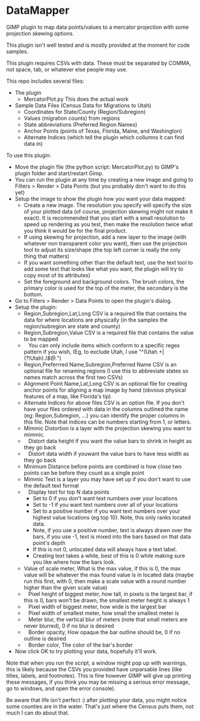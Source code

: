 # DataMapper
GIMP plugin to map data points/values to a mercator projection with some projection skewing options.

This plugin isn't well tested and is mostly provided at the moment for code samples.

This plugin requires CSVs with data. These must be separated by COMMA, not space, tab, or whatever else people may use.

This repo includes several files:
- The plugin
  - MercatorPlot.py This does the actual work
- Sample Data Files (Census Data for Migrations to Utah)
  - Coordinates for State/County (Region/Subregion)
  - Values (migration counts) from regions
  - State abbreviations (Preferred Region Names)
  - Anchor Points (points of Texas, Florida, Maine, and Washington)
  - Alternate Indices (which tell the plugin which collumns it can find data in)

To use this plugin:
- Move the plugin file (the python script: MercatorPlot.py) to GIMP's plugin folder and start/restart Gimp.
- You can run the plugin at any time by creating a new image and going to Filters > Render > Data Points (but you probably don't want to do this yet)
- Setup the image to show the plugin how you want your data mapped:
  - Create a new image. The resolution you specify will specify the size of your plotted data (of course, projection skewing might not make it exact). It is recommended that you start with a small resolution to speed up rendering as you test, then make the resolution twice what you think it would be for the final product.
  - If using skewing for projection, add a new layer to the image (with whatever non transparent color you want), then use the projection tool to adjust its size/shape (the top left corner is really the only thing that matters)
  - If you want something other than the default text, use the text tool to add some text that looks like what you want, the plugin will try to copy most of its attributes)
  - Set the foreground and background colors. The brush colors, the primary color is used for the top of the meter, the secondary is the bottom.
- Go to Filters > Render > Data Points to open the plugin's dialog.
- Setup the plugin:
  - Region,Subregion,Lat,Long CSV is a required file that contains the data for where locations are physically (in the samples the region/subregion are state and county)
  - Region,Subregion,Value CSV is a required file that contains the value to be mapped
  -  &nbsp; &nbsp;You can only include items which conform to a specific regex pattern if you wish, (Eg, to exclude Utah, I use "^(Utah.+|(?!Utah).*)$@.*")
  - Region,Preferrred Name,Subregion,Preferred Name CSV is an optional file for renaming regions (I use this to abbreviate states so names match across the first two CSVs)
  - Alignment Point Name,Lat,Long CSV is an optional file for creating anchor points for aligning a map image by hand (obvious physical features of a map, like Florida's tip)
  - Alternate Indices for above files CSV is an option file. If you don't have your files ordered with data in the columns outlined the name (eg: Region,Subregion, ...) you can identify the proper columns in this file. Note that indices can be numbers starting from 1, or letters.
  - Mimmic Distortion is a layer with the projection skewing you want to mimmic.
  -  &nbsp; &nbsp;Distort data height if you want the value bars to shrink in height as they go back
  -  &nbsp; &nbsp;Distort data width if youwant the value bars to have less width as they go back
  - Minimum Distance before points are combined is how close two points can be before they count as a single point
  - Mimmic Text is a layer you may have set up if you don't want to use the default text format
  -  &nbsp; &nbsp;Display text for top N data points
      - Set to 0 if you don't want text numbers over your locations
      - Set to -1 if you want text numbers over all of your locations
      - Set to a positive number if you want text numbers over your highest value locations (eg top 10). Note, this only ranks located data.
      - Note, if you use a positive number, text is always drawn over the bars, if you use -1, text is mixed into the bars based on that data point's depth
      - If this is not 0, unlocated data will always have a text label.
      - Creating text takes a while, best of this is 0 while making sure you like where how the bars look.
  - Value of scale meter, What is the max value, if this is 0, the max value will be whatever the max found value is in located data (maybe run this first, with 0, then make a scale value with a round number higher than the given scale value)
  -  &nbsp; &nbsp;Pixel height of biggest meter, how tall, in pixels is the largest bar, if this is 0, bars won't be drawn, the smallest meter height is always 1
  -  &nbsp; &nbsp;Pixel width of biggest meter, how wide is the largest bar
  -  &nbsp; &nbsp;Pixel width of smallest meter, how small the smallest meter is
  -  &nbsp; &nbsp;Meter blur, the vertical blur of meters (note that small meters are never blurred), 0 if no blur is desired
  -  &nbsp; &nbsp;Border opacity, How opaque the bar outline should be, 0 if no outline is desired
  -  &nbsp; &nbsp;Border color, The color of the bar's border
- Now click OK to try plotting your data, hopefully it'll work.

Note that when you run the script, a window might pop up with warnings, this is likely because the CSVs you provided have unparsable lines (like titles, labels, and footnotes). This is fine however GIMP will give up printing these messages, if you think you may be missing a serious error message, go to windows, and open the error console).

Be aware that life isn't perfect :) after plotting your data, you might notice some counties are in the water. That's just where the Census puts them, not much I can do about that.


